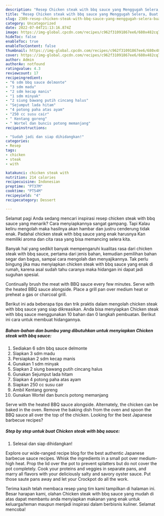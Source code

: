 ```yaml
---
description: "Resep Chicken steak with bbq sauce yang Menggugah Selera, Buat Buka Puasa Enak"
title: "Resep Chicken steak with bbq sauce yang Menggugah Selera, Buat Buka Puasa Enak"
slug: 2309-resep-chicken-steak-with-bbq-sauce-yang-menggugah-selera-buat-buka-puasa-enak
category: Uncategorized
date: 2022-07-04T21:13:16.874Z
image: https://img-global.cpcdn.com/recipes/c962f31091867ee6/680x482cq70/chicken-steak-with-bbq-sauce-foto-resep-utama.jpg
hideToc: false
enableToc: true
enableTocContent: false
thumbnail: https://img-global.cpcdn.com/recipes/c962f31091867ee6/680x482cq70/chicken-steak-with-bbq-sauce-foto-resep-utama.jpg
cover: https://img-global.cpcdn.com/recipes/c962f31091867ee6/680x482cq70/chicken-steak-with-bbq-sauce-foto-resep-utama.jpg
author: Admin
authorAv: notfound
ratingvalue: 4.3
reviewcount: 17
recipeingredient:
- "6 sdm bbq sauce delmonte"
- "3 sdm madu"
- "2 sdm kecap manis"
- "1 sdm minyak"
- "2 siung bawang putih cincang halus"
- "Sejumput lada hitam"
- "4 potong paha atas ayam"
- "250 cc susu cair"
- " Kentang goreng"
- " Wortel dan buncis potong memanjang"
recipeinstructions:

- "Sudah jadi dan siap dihidangkan!"
categories:
- Resep
tags:
- chicken
- steak
- with

katakunci: chicken steak with 
nutrition: 214 calories
recipecuisine: Indonesian
preptime: "PT37M"
cooktime: "PT54M"
recipeyield: "4"
recipecategory: Dessert

---
```



Selamat pagi Anda sedang mencari inspirasi resep chicken steak with bbq sauce yang menarik? Cara menyiapkannya sangat gampang. Tapi Kalau keliru mengolah maka hasilnya akan hambar dan justru cenderung tidak enak. Padahal chicken steak with bbq sauce yang enak harusnya Kan memiliki aroma dan cita rasa yang bisa memancing selera kita.


Banyak hal yang sedikit banyak mempengaruhi kualitas rasa dari chicken steak with bbq sauce, pertama dari jenis bahan, kemudian pemilihan bahan segar dan bagus, sampai cara mengolah dan menyajikannya. Tak perlu bingung jika mau menyiapkan chicken steak with bbq sauce yang enak di rumah, karena asal sudah tahu caranya maka hidangan ini dapat jadi suguhan spesial.

Continually brush the meat with BBQ sauce every few minutes. Serve with the heated BBQ sauce alongside. Place a grill pan over medium heat or preheat a gas or charcoal grill.


Berikut ini ada beberapa tips dan trik praktis dalam mengolah chicken steak with bbq sauce yang siap dikreasikan. Anda bisa menyiapkan Chicken steak with bbq sauce menggunakan 10 bahan dan 0 langkah pembuatan. Berikut ini cara untuk membuat hidangannya.

<!--inarticleads1-->

##### Bahan-bahan dan bumbu yang dibutuhkan untuk menyiapkan Chicken steak with bbq sauce:

1. Sediakan 6 sdm bbq sauce delmonte
1. Siapkan 3 sdm madu
1. Persiapkan 2 sdm kecap manis
1. Gunakan 1 sdm minyak
1. Siapkan 2 siung bawang putih cincang halus
1. Gunakan Sejumput lada hitam
1. Siapkan 4 potong paha atas ayam
1. Siapkan 250 cc susu cair
1. Ambil  Kentang goreng
1. Gunakan  Wortel dan buncis potong memanjang


Serve with the heated BBQ sauce alongside. Alternately, the chicken can be baked in the oven. Remove the baking dish from the oven and spoon the BBQ sauce all over the top of the chicken. Looking for the best Japanese barbecue recipes? 

<!--inarticleads2-->

##### Step by step untuk buat Chicken steak with bbq sauce:


1. Selesai dan siap dihidangkan!

Explore our wide-ranged recipe blog for the best authentic Japanese barbecue sauce recipes. Whisk the ingredients in a small pot over medium-high heat. Prop the lid over the pot to prevent splatters but do not cover the pot completely. Cook your proteins and veggies in separate pans, and marry all flavors with your deliciously salty and savory oyster sauce. Put those saute pans away and let your Crockpot do all the work. 

Terima kasih telah membaca resep yang tim kami tampilkan di halaman ini. Besar harapan kami, olahan Chicken steak with bbq sauce yang mudah di atas dapat membantu anda menyiapkan makanan yang enak untuk keluarga/teman maupun menjadi inspirasi dalam berbisnis kuliner. Selamat mencoba!
